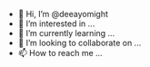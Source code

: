 - 👋 Hi, I’m @deeayomight
- 👀 I’m interested in ...
- 🌱 I’m currently learning ...
- 💞️ I’m looking to collaborate on ...
- 📫 How to reach me ...

<!---
deeayomight/deeayomight is a ✨ special ✨ repository because its `README.md` (this file) appears on your GitHub profile.
You can click the Preview link to take a look at your changes.
--->
